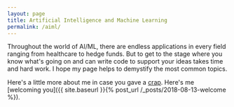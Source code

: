 ```yaml
---
layout: page
title: Artificial Intelligence and Machine Learning
permalink: /aiml/
---
```


Throughout the world of AI/ML, there are endless applications in every field ranging from healthcare to hedge funds. But to get to the stage where you know what's going on and can write code to support your ideas takes time and hard work. I hope my page helps to demystify the most common topics.

Here's a little more about me in case you gave a [crap](about.md). 
Here's me [welcoming you]({{ site.baseurl }}{% post_url /_posts/2018-08-13-welcome %}).
